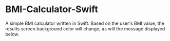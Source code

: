 # BMI-Calculator-Swift
A simple BMI calculator written in Swift. Based on the user's BMI value, the results screen background color will change, as will the message displayed below.
